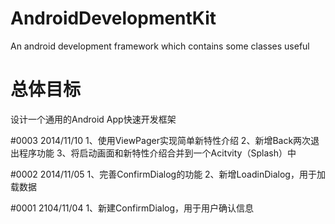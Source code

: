 AndroidDevelopmentKit
=====================

An android development framework which contains some classes useful

总体目标
=====================
设计一个通用的Android App快速开发框架

#0003 2014/11/10
      1、使用ViewPager实现简单新特性介绍
      2、新增Back两次退出程序功能
      3、将启动画面和新特性介绍合并到一个Acitvity（Splash）中
      
#0002 2014/11/05
      1、完善ConfirmDialog的功能
      2、新增LoadinDialog，用于加载数据
      
#0001 2104/11/04
      1、新建ConfirmDialog，用于用户确认信息
